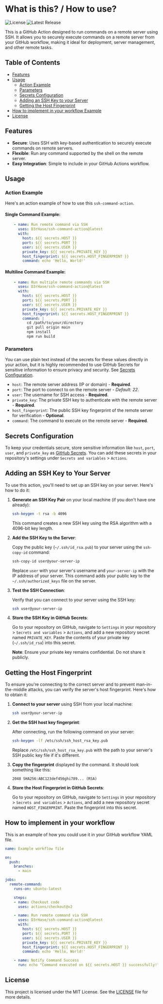 # What is this? / How to use?

![License](https://img.shields.io/badge/license-MIT-blue.svg)
![Latest Release](https://img.shields.io/github/v/release/D3rHase/ssh-command-action?style=flat-square)

This is a GitHub Action designed to run commands on a remote server using SSH. It allows you to securely execute commands on a remote server from your GitHub workflow, making it ideal for deployment, server management, and other remote tasks.

## Table of Contents

- [Features](#features)
- [Usage](#usage)
  - [Action Example](#action-example)
  - [Parameters](#parameters)
  - [Secrets Configuration](#secrets-configuration)
  - [Adding an SSH Key to your Server](#adding-an-ssh-key-to-your-server)
  - [Getting the Host Fingerprint](#getting-the-host-fingerprint)
- [How to implement in your workflow Example](#how-to-implement-in-your-workflow)
- [License](#license)

## Features

- **Secure**: Uses SSH with key-based authentication to securely execute commands on remote servers.
- **Flexible**: Run any command supported by the shell on the remote server.
- **Easy Integration**: Simple to include in your GitHub Actions workflow.

## Usage

### Action Example

Here's an action example of how to use this `ssh-command-action`.

#### Single Command Example:
```yaml
    - name: Run remote command via SSH
      uses: D3rHase/ssh-command-action@latest
      with:
        host: ${{ secrets.HOST }}
        port: ${{ secrets.PORT }}
        user: ${{ secrets.USER }}
        private_key: ${{ secrets.PRIVATE_KEY }}
        host_fingerprint: ${{ secrets.HOST_FINGERPRINT }}
        command: echo 'Hello, World!'
```

#### Multiline Command Example:

```yaml
    - name: Run multiple remote commands via SSH
      uses: D3rHase/ssh-command-action@latest
      with:
        host: ${{ secrets.HOST }}
        port: ${{ secrets.PORT }}
        user: ${{ secrets.USER }}
        private_key: ${{ secrets.PRIVATE_KEY }}
        host_fingerprint: ${{ secrets.HOST_FINGERPRINT }}
        command: |
          cd /path/to/your/directory
          git pull origin main
          npm install
          npm run build
```

### Parameters

You can use plain text instead of the secrets for these values directly in your action, but it is highly recommended to use GitHub Secrets for sensitive information to ensure privacy and security. See [Secrets Configuration](#secrets-configuration).

- `host`: The remote server address (IP or domain) - **Required**.
- `port`: The port to connect to on the remote server - *Default: 22*.
- `user`: The username for SSH access - **Required**.
- `private_key`: The private SSH key to authenticate with the remote server - **Required**.
- `host_fingerprint`: The public SSH key fingerprint of the remote server for verification - **Optional**.
- `command`: The command to execute on the remote server - **Required**.

## Secrets Configuration

To keep your credentials secure, store sensitive information like `host`, `port`, `user`, and `private_key` as [GitHub Secrets](https://docs.github.com/en/actions/security-guides/encrypted-secrets). You can add these secrets in your repository's settings under `Secrets and variables` > `Actions`.

## Adding an SSH Key to Your Server

To use this action, you'll need to set up an SSH key on your server. Here's how to do it:

1. **Generate an SSH Key Pair** on your local machine (if you don't have one already):

    ```sh
    ssh-keygen -t rsa -b 4096
    ```

    This command creates a new SSH key using the RSA algorithm with a 4096-bit key length.

2. **Add the SSH Key to the Server**:

    Copy the public key (`~/.ssh/id_rsa.pub`) to your server using the `ssh-copy-id` command:

    ```sh
    ssh-copy-id user@your-server-ip
    ```

    Replace `user` with your server's username and `your-server-ip` with the IP address of your server. This command adds your public key to the `~/.ssh/authorized_keys` file on the server.

3. **Test the SSH Connection**:

    Verify that you can connect to your server using the SSH key:

    ```sh
    ssh user@your-server-ip
    ```

4. **Store the SSH Key in GitHub Secrets**:

    Go to your repository on GitHub, navigate to `Settings` in your repository > `Secrets and variables` > `Actions`, and add a new repository secret named `PRIVATE_KEY`. Paste the contents of your private key (`~/.ssh/id_rsa`) into this secret.

    **Note**: Ensure your private key remains confidential. Do not share it publicly.

## Getting the Host Fingerprint

To ensure you're connecting to the correct server and to prevent man-in-the-middle attacks, you can verify the server's host fingerprint. Here's how to obtain it:

1. **Connect to your server** using SSH from your local machine:

    ```sh
    ssh user@your-server-ip
    ```

2. **Get the SSH host key fingerprint**:

    After connecting, run the following command on your server:

    ```sh
    ssh-keygen -lf /etc/ssh/ssh_host_rsa_key.pub
    ```

    Replace `/etc/ssh/ssh_host_rsa_key.pub` with the path to your server's SSH public key file if it's different.

3. **Copy the fingerprint** displayed by the command. It should look something like this:

    ```
    2048 SHA256:ABC123def456ghi789... (RSA)
    ```

4. **Store the Host Fingerprint in GitHub Secrets**:

    Go to your repository on GitHub, navigate to `Settings` in your repository > `Secrets and variables` > `Actions`, and add a new repository secret named `HOST_FINGERPRINT`. Paste the fingerprint into this secret.

## How to implement in your workflow

This is an example of how you could use it in your GitHub workflow YAML file.

```yaml
name: Example workflow file

on:
  push:
    branches:
      - main

jobs:
  remote-command:
    runs-on: ubuntu-latest

    steps:
    - name: Checkout code
      uses: actions/checkout@v2

    - name: Run remote command via SSH
      uses: D3rHase/ssh-command-action@latest
      with:
        host: ${{ secrets.HOST }}
        port: ${{ secrets.PORT }}
        user: ${{ secrets.USER }}
        private_key: ${{ secrets.PRIVATE_KEY }}
        host_fingerprint: ${{ secrets.HOST_FINGERPRINT }}
        command: echo 'Hello, World!'

    - name: Notify Command Success
      run: echo "Command executed on ${{ secrets.HOST }} successfully!"
```

## License

This project is licensed under the MIT License. See the [LICENSE](LICENSE) file for more details.
